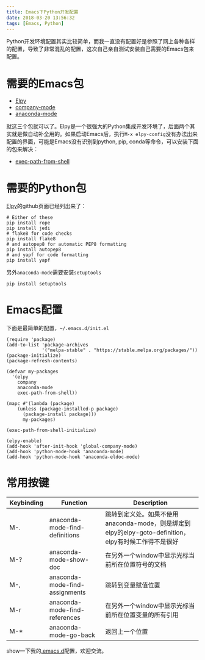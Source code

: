 ```yaml
---
title: Emacs下Python开发配置
date: 2018-03-20 13:56:32
tags: [Emacs, Python]
---
```


Python开发环境配置其实比较简单，而我一直没有配置好是参照了网上各种各样的配置，导致了非常混乱的配置，这次自己亲自测试安装自己需要的Emacs包来配置。

<!-- more -->

# 需要的Emacs包

* [Elpy](https://github.com/jorgenschaefer/elpy)
* [company-mode](https://github.com/company-mode/company-mode)
* [anaconda-mode](https://github.com/proofit404/anaconda-mode)

就这三个包就可以了。Elpy是一个很强大的Python集成开发环境了，后面两个其实就是做自动补全用的。如果启动Emacs后，执行`M-x elpy-config`没有办法出来配置的界面，可能是Emacs没有识别到python, pip, conda等命令，可以安装下面的包来解决：

* [exec-path-from-shell](https://github.com/purcell/exec-path-from-shell)

# 需要的Python包

[Elpy](https://github.com/jorgenschaefer/elpy)的github页面已经列出来了：

```
# Either of these
pip install rope
pip install jedi
# flake8 for code checks
pip install flake8
# and autopep8 for automatic PEP8 formatting
pip install autopep8
# and yapf for code formatting
pip install yapf
```

另外`anaconda-mode`需要安装`setuptools`

```
pip install setuptools
```

# Emacs配置

下面是最简单的配置，`~/.emacs.d/init.el`

```elisp
(require 'package)
(add-to-list 'package-archives
             '("melpa-stable" . "https://stable.melpa.org/packages/"))
(package-initialize)
(package-refresh-contents)

(defvar my-packages
  '(elpy
    company
    anaconda-mode
    exec-path-from-shell))

(mapc #'(lambda (package)
    (unless (package-installed-p package)
      (package-install package)))
      my-packages)

(exec-path-from-shell-initialize)

(elpy-enable)
(add-hook 'after-init-hook 'global-company-mode)
(add-hook 'python-mode-hook 'anaconda-mode)
(add-hook 'python-mode-hook 'anaconda-eldoc-mode)
```

# 常用按键

| Keybinding | Function                       | Description                                                                                            |
|------------|--------------------------------|--------------------------------------------------------------------------------------------------------|
| M-.        | anaconda-mode-find-definitions | 跳转到定义处。如果不使用anaconda-mode，则是绑定到elpy的elpy-goto-definition，elpy有时候工作得不是很好 |
| M-?        | anaconda-mode-show-doc         | 在另外一个window中显示光标当前所在位置符号的文档                                                       |
| M-,        | anaconda-mode-find-assignments | 跳转到变量赋值位置                                                                                     |
| M-r        | anaconda-mode-find-references  | 在另外一个window中显示光标当前所在位置变量的所有引用                                                   |
| M-*        | anaconda-mode-go-back          | 返回上一个位置                                                                                                       |

show一下我的[.emacs.d](https://github.com/kevindragon/.emacs.d)配置，欢迎交流。
